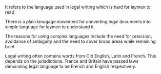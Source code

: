 It refers to the language used in legal writing which is hard for laymen to read.

There is a plain lanugage movement for converting legal documents into simple language for laymen to understand it.

The reasons for using complex languages include the need for precision, avoidance of ambiguity and the need to cover broad areas while remaining brief.

Legal writing often contains words from Old English, Latin and French. This depends on the jurisdictions.
France and Britain have passed laws demanding legal language to be French and English respectively.